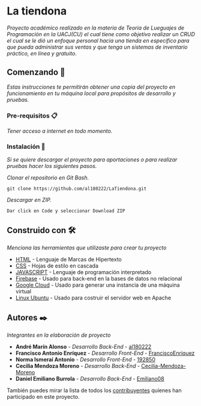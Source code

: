 # La tiendona   

_Proyecto académico realizado en la materia de Teoria de Lueguajes de Programación en la UACJ(CU) el cual tiene como objetivo realizar un CRUD el cual se le dió un enfoque personal hacia una tienda en específico para que pueda administrar sus ventas y que tenga un sistemas de inventario práctico, en línea y gratuito._

## Comenzando 🚀

_Estas instrucciones te permitirán obtener una copia del proyecto en funcionamiento en tu máquina local para propósitos de desarrollo y pruebas._

### Pre-requisitos 📋

_Tener acceso a internet en todo momento._

### Instalación 🔧

_Si se quiere descargar el proyecto para aportaciones o para realizar pruebas hacer los siguientes pasos._

_Clonar el repositorio en Git Bash._

```
git clone https://github.com/al180222/LaTiendona.git
```

_Descargar en ZIP._

```
Dar click en Code y seleccionar Download ZIP
```

## Construido con 🛠️

_Menciona las herramientas que utilizaste para crear tu proyecto_

* [HTML](https://html.com/) - Lenguaje de Marcas de Hipertexto
* [CSS](https://developer.mozilla.org/es/docs/Web/CSS) - Hojas de estilo en cascada
* [JAVASCRIPT](https://developer.mozilla.org/es/docs/Web/JavaScript) - Lenguaje de programación interpretado
* [Firebase](https://firebase.google.com/docs?hl=es-419) - Usado para back-end en la bases de datos no relacional
* [Google Cloud](https://cloud.google.com/docs) - Usado para generar una instancia de una máquina virtual 
* [Linux Ubuntu](https://ubuntu.com/) - Usado para costruir el servidor web en Apache

## Autores ✒️

_Integrantes en la elaboración de proyecto_

* **André Marín Alonso** - *Desarrollo Back-End* - [al180222](https://github.com/al180222)
* **Francisco Antonio Enríquez** - *Desarrollo Front-End* - [FranciscoEnriquez](https://github.com/FranciscoEnriquez)
* **Norma Ismeraí Antonio** - *Desarrollo Front-End* - [192850](https://github.com/192850)
* **Cecilia Mendoza Moreno** - *Desarrollo Back-End* - [Cecilia-Mendoza-Moreno](https://github.com/Cecilia-Mendoza-Moreno)
* **Daniel Emiliano Burrola** - *Desarrollo Back-End* - [Emiliano08](https://github.com/Emiliano08)

También puedes mirar la lista de todos los [contribuyentes](https://github.com/al180222/LaTiendona/graphs/contributors) quíenes han participado en este proyecto. 
